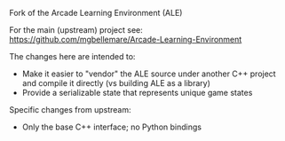 Fork of the Arcade Learning Environment (ALE)

For the main (upstream) project see: https://github.com/mgbellemare/Arcade-Learning-Environment

The changes here are intended to:

* Make it easier to "vendor" the ALE source under another C++ project and
  compile it directly (vs building ALE as a library)
* Provide a serializable state that represents unique game states

Specific changes from upstream:

* Only the base C++ interface; no Python bindings
